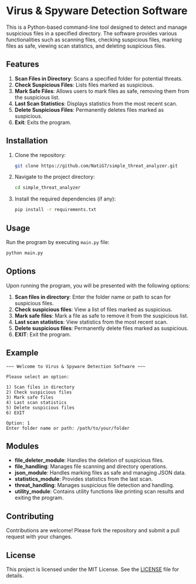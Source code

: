 # Virus & Spyware Detection Software

This is a Python-based command-line tool designed to detect and manage suspicious files in a specified directory. The software provides various functionalities such as scanning files, checking suspicious files, marking files as safe, viewing scan statistics, and deleting suspicious files.

## Features

1. **Scan Files in Directory**: Scans a specified folder for potential threats.
2. **Check Suspicious Files**: Lists files marked as suspicious.
3. **Mark Safe Files**: Allows users to mark files as safe, removing them from the suspicious list.
4. **Last Scan Statistics**: Displays statistics from the most recent scan.
5. **Delete Suspicious Files**: Permanently deletes files marked as suspicious.
6. **Exit**: Exits the program.

## Installation

1. Clone the repository:

   ```bash
   git clone https://github.com/NatiG7/simple_threat_analyzer.git
   ```

2. Navigate to the project directory:

   ```bash
   cd simple_threat_analyzer
   ```

3. Install the required dependencies (if any):

   ```bash
   pip install -r requirements.txt
   ```

## Usage

Run the program by executing `main.py` file:

```bash
python main.py
```

## Options

Upon running the program, you will be presented with the following options:

1. **Scan files in directory**: Enter the folder name or path to scan for suspicious files.
2. **Check suspicious files**: View a list of files marked as suspicious.
3. **Mark safe files**: Mark a file as safe to remove it from the suspicious list.
4. **Last scan statistics**: View statistics from the most recent scan.
5. **Delete suspicious files**: Permanently delete files marked as suspicious.
6. **EXIT**: Exit the program.

## Example

```plaintext
~~~ Welcome to Virus & Spyware Detection Software ~~~

Please select an option:

1) Scan files in directory
2) Check suspicious files
3) Mark safe files
4) Last scan statistics
5) Delete suspicious files
6) EXIT

Option: 1
Enter folder name or path: /path/to/your/folder
```

## Modules

- **file_deleter_module**: Handles the deletion of suspicious files.
- **file_handling**: Manages file scanning and directory operations.
- **json_module**: Handles marking files as safe and managing JSON data.
- **statistics_module**: Provides statistics from the last scan.
- **threat_handling**: Manages suspicious file detection and handling.
- **utility_module**: Contains utility functions like printing scan results and exiting the program.

## Contributing

Contributions are welcome! Please fork the repository and submit a pull request with your changes.

## License

This project is licensed under the MIT License. See the [LICENSE](LICENSE) file for details.
